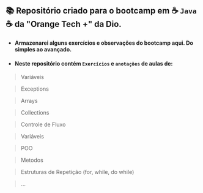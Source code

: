 ## :books: Repositório criado para o bootcamp em :coffee: `Java` :coffee: da "Orange Tech +" da Dio.


* #### Armazenarei alguns exercícios e observações do bootcamp aqui. Do simples ao avançado.
* #### Neste repositório contém `Exercícios` e `anotações` de aulas de:

>Variáveis

>Exceptions

>Arrays

>Collections

>Controle de Fluxo

>Variáveis

>POO

>Metodos

>Estruturas de Repetição (for, while, do while)

>...
